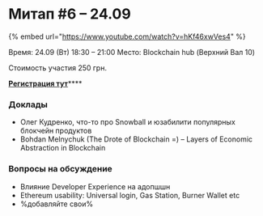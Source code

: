# Митап \#6 – 24.09

{% embed url="https://www.youtube.com/watch?v=hKf46xwVes4" %}

Время: 24.09 \(Вт\) 18:30 – 21:00 Место: Blockchain hub \(Верхний Вал 10\)

Стоимость участия 250 грн.

[**Регистрация тут**](https://docs.google.com/forms/d/e/1FAIpQLSfbAA4Kf428jMcVYH6b2JkeSEN2v4c51AvgeqeqqmLMUdeLgA/viewform?usp=send_form)\*\*\*\*

### Доклады

* Олег Кудренко, что-то про Snowball и юзабилити популярных блокчейн продуктов
* Bohdan Melnychuk \(The Drote of Blockchain =\) – Layers of Economic Abstraction in Blockchain

### Вопросы на обсуждение

* Влияние Developer Experience на адопшшн
* Ethereum usability: Universal login, Gas Station, Burner Wallet etc
* %добавляйте свои%


